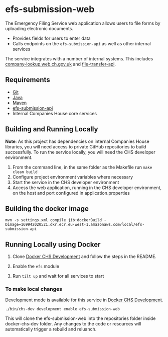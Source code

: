 # efs-submission-web
The Emergency Filing Service web application allows users to file forms by uploading electronic documents.

- Provides fields for users to enter data
- Calls endpoints on the `efs-submission-api` as well as other internal services

The service integrates with a number of internal systems. This includes [company-lookup.web.ch.gov.uk](https://github.com/companieshouse/company-lookup.web.ch.gov.uk) and [file-transfer-api](https://github.com/companieshouse/file-transfer-api).

Requirements
------------
* [Git](https://git-scm.com/downloads)
* [Java](http://www.oracle.com/technetwork/java/javase/downloads/jdk8-downloads-2133151.html)
* [Maven](https://maven.apache.org/download.cgi)
* [efs-submission-api](https://github.com/companieshouse/efs-submission-api)
* Internal Companies House core services


## Building and Running Locally

**Note**: As this project has dependencies on internal Companies House libraries, you will need access to private GitHub repositories to build successfully. To run the service locally, you will need the CHS developer environment.  

1. From the command line, in the same folder as the Makefile run `make clean build`
1. Configure project environment variables where necessary
1. Start the service in the CHS developer environment
1. Access the web application, running in the CHS developer environment, on the host and port configured in application.properties

## Building the docker image 

    mvn -s settings.xml compile jib:dockerBuild -Dimage=169942020521.dkr.ecr.eu-west-1.amazonaws.com/local/efs-submission-api

## Running Locally using Docker

1. Clone [Docker CHS Development](https://github.com/companieshouse/docker-chs-development) and follow the steps in the README.

1. Enable the `efs` module

1. Run `tilt up` and wait for all services to start

### To make local changes

Development mode is available for this service in [Docker CHS Development](https://github.com/companieshouse/docker-chs-development).

    ./bin/chs-dev development enable efs-submission-web

This will clone the efs-submission-web into the repositories folder inside docker-chs-dev folder. Any changes to the code or resources will automatically trigger a rebuild and reluanch.